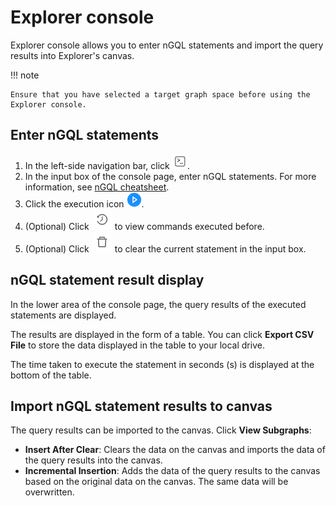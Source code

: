 # Explorer console

<!-- update after the studio docs are done -->

Explorer console allows you to enter nGQL statements and import the query results into Explorer's canvas.

!!! note

    Ensure that you have selected a target graph space before using the Explorer console.

## Enter nGQL statements

1. In the left-side navigation bar, click ![console_input](figs/nav-console.png).
2. In the input box of the console page, enter nGQL statements. For more information, see [nGQL cheatsheet](../2.quick-start/6.cheatsheet-for-ngql-command.md).
3. Click the execution icon ![run](figs/console_run.png).
4. (Optional) Click ![history](figs/console_history.png) to view commands executed before.
5. (Optional) Click ![clear](figs/console_delete.png) to clear the current statement in the input box.

## nGQL statement result display

In the lower area of the console page, the query results of the executed statements are displayed.

The results are displayed in the form of a table. You can click **Export CSV File** to store the data displayed in the table to your local drive.

The time taken to execute the statement in seconds (s) is displayed at the bottom of the table.

## Import nGQL statement results to canvas

The query results can be imported to the canvas. Click **View Subgraphs**:

- **Insert After Clear**: Clears the data on the canvas and imports the data of the query results into the canvas.
- **Incremental Insertion**: Adds the data of the query results to the canvas based on the original data on the canvas. The same data will be overwritten.


